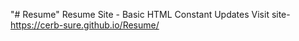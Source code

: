 "# Resume" 
Resume Site - Basic HTML 
Constant Updates
Visit site- https://cerb-sure.github.io/Resume/
